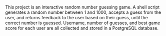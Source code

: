 This project is an interactive random number guessing game. A shell script generates a random number between 1 and 1000, accepts a guess from the user, and returns feedback to the user based on their guess, until the correct number is guessed.  Username, number of guesses, and best game score for each user are all collected and stored in a PostgreSQL database.
